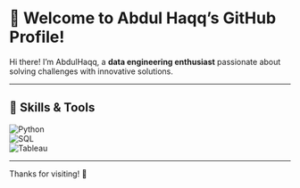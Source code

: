 
# 👋 Welcome to Abdul Haqq’s GitHub Profile!

Hi there! I’m AbdulHaqq, a **data engineering enthusiast** passionate about solving challenges with innovative solutions.

---

## 🔧 Skills & Tools  
![Python](https://img.shields.io/badge/-Python-3776AB?logo=python&logoColor=white&style=for-the-badge)  
![SQL](https://img.shields.io/badge/-SQL-4479A1?logo=mysql&logoColor=white&style=for-the-badge)  
![Tableau](https://img.shields.io/badge/-Tableau-E97627?logo=tableau&logoColor=white&style=for-the-badge)  

---


Thanks for visiting! 🚀  
